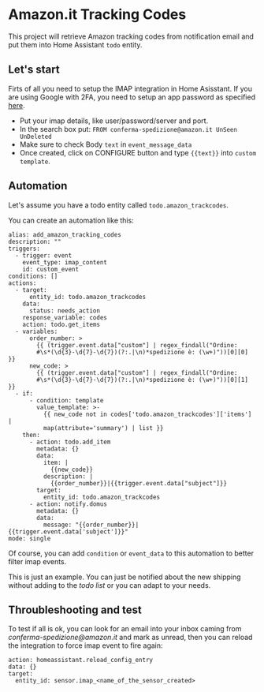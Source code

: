 # Amazon.it Tracking Codes
This project will retrieve Amazon tracking codes from notification email and put them into Home Assistant ```todo``` entity.

## Let's start
Firts of all you need to setup the IMAP integration in Home Asisstant. If you are using Google with 2FA, you need to setup an app password as specified [here](https://www.home-assistant.io/integrations/imap/).

- Put your imap details, like user/password/server and port.
- In the search box put:  ```FROM conferma-spedizione@amazon.it UnSeen UnDeleted```
- Make sure to check Body ```text``` in ```event_message_data```
- Once created, click on CONFIGURE button and type ```{{text}}``` into ```custom template```.

## Automation
Let's assume you have a todo entity called ```todo.amazon_trackcodes```.

You can create an automation like this:

```
alias: add_amazon_tracking_codes
description: ""
triggers:
  - trigger: event
    event_type: imap_content
    id: custom_event
conditions: []
actions:
  - target:
      entity_id: todo.amazon_trackcodes
    data:
      status: needs_action
    response_variable: codes
    action: todo.get_items
  - variables:
      order_number: >
        {{ (trigger.event.data["custom"] | regex_findall("Ordine:
        #\s*(\d{3}-\d{7}-\d{7})(?:.|\n)*spedizione è: (\w+)"))[0][0] }}
      new_code: >
        {{ (trigger.event.data["custom"] | regex_findall("Ordine:
        #\s*(\d{3}-\d{7}-\d{7})(?:.|\n)*spedizione è: (\w+)"))[0][1] }}
  - if:
      - condition: template
        value_template: >-
          {{ new_code not in codes['todo.amazon_trackcodes']['items'] |
          map(attribute='summary') | list }}
    then:
      - action: todo.add_item
        metadata: {}
        data:
          item: |
            {{new_code}}
          description: |
            {{order_number}}|{{trigger.event.data["subject"]}}
        target:
          entity_id: todo.amazon_trackcodes
      - action: notify.domus
        metadata: {}
        data:
          message: "{{order_number}}|{{trigger.event.data['subject']}}"
mode: single
```

Of course, you can add ```condition``` or ```event_data``` to this automation to better filter imap events.

This is just an example. You can just be notified about the new shipping without adding to the _todo list_ or you can adapt to your needs.

## Throubleshooting and test

To test if all is ok, you can look for an email into your inbox caming from _conferma-spedizione@amazon.it_ and mark as unread, then you can reload the integration to force imap event to fire again:

```
action: homeassistant.reload_config_entry
data: {}
target:
  entity_id: sensor.imap_<name_of_the_sensor_created>
```

